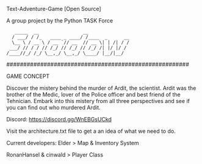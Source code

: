 Text-Adventure-Game [Open Source]

A group project by the Python TASK Force

       _____  __                __               
      / ___/ / /_   ____ _ ____/ /____  _      __
      \__ \ / __ \ / __ `// __  // __ \| | /| / /
     ___/ // / / // /_/ // /_/ // /_/ /| |/ |/ / 
    /____//_/ /_/ \__,_/ \__,_/ \____/ |__/|__/  

######################################################

GAME CONCEPT

Discover the mistery behind the murder of Ardit, the scientist. Ardit was the brother of the Medic, lover of the Police officer and best friend of the Tehnician. Embark into this mistery from all three perspectives and see if you can find out who murdered Ardit.

Discord: https://discord.gg/WnEBGsUCkd

Visit the architecture.txt file to get a an idea of what we need to do.

Current developers:
Elder > Map & Inventory System

RonanHansel & cinwald > Player Class
